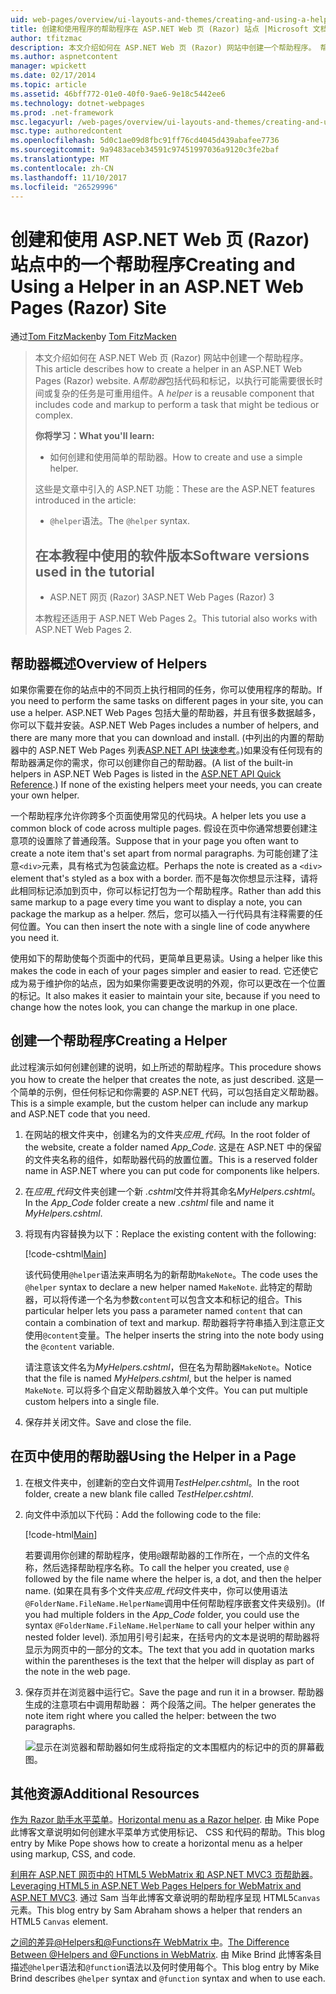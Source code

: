 ```yaml
---
uid: web-pages/overview/ui-layouts-and-themes/creating-and-using-a-helper-in-an-aspnet-web-pages-site
title: 创建和使用程序的帮助程序在 ASP.NET Web 页 (Razor) 站点 |Microsoft 文档
author: tfitzmac
description: 本文介绍如何在 ASP.NET Web 页 (Razor) 网站中创建一个帮助程序。 帮助器是包含代码和性能标记是可重用组件...
ms.author: aspnetcontent
manager: wpickett
ms.date: 02/17/2014
ms.topic: article
ms.assetid: 46bff772-01e0-40f0-9ae6-9e18c5442ee6
ms.technology: dotnet-webpages
ms.prod: .net-framework
msc.legacyurl: /web-pages/overview/ui-layouts-and-themes/creating-and-using-a-helper-in-an-aspnet-web-pages-site
msc.type: authoredcontent
ms.openlocfilehash: 5d0c1ae09d8fbc91ff76cd4045d439abafee7736
ms.sourcegitcommit: 9a9483aceb34591c97451997036a9120c3fe2baf
ms.translationtype: MT
ms.contentlocale: zh-CN
ms.lasthandoff: 11/10/2017
ms.locfileid: "26529996"
---
```

<a name="creating-and-using-a-helper-in-an-aspnet-web-pages-razor-site"></a><span data-ttu-id="4b6dc-104">创建和使用 ASP.NET Web 页 (Razor) 站点中的一个帮助程序</span><span class="sxs-lookup"><span data-stu-id="4b6dc-104">Creating and Using a Helper in an ASP.NET Web Pages (Razor) Site</span></span>
====================
<span data-ttu-id="4b6dc-105">通过[Tom FitzMacken](https://github.com/tfitzmac)</span><span class="sxs-lookup"><span data-stu-id="4b6dc-105">by [Tom FitzMacken](https://github.com/tfitzmac)</span></span>

> <span data-ttu-id="4b6dc-106">本文介绍如何在 ASP.NET Web 页 (Razor) 网站中创建一个帮助程序。</span><span class="sxs-lookup"><span data-stu-id="4b6dc-106">This article describes how to create a helper in an ASP.NET Web Pages (Razor) website.</span></span> <span data-ttu-id="4b6dc-107">A*帮助器*包括代码和标记，以执行可能需要很长时间或复杂的任务是可重用组件。</span><span class="sxs-lookup"><span data-stu-id="4b6dc-107">A *helper* is a reusable component that includes code and markup to perform a task that might be tedious or complex.</span></span>
> 
> <span data-ttu-id="4b6dc-108">**你将学习：**</span><span class="sxs-lookup"><span data-stu-id="4b6dc-108">**What you'll learn:**</span></span> 
> 
> - <span data-ttu-id="4b6dc-109">如何创建和使用简单的帮助器。</span><span class="sxs-lookup"><span data-stu-id="4b6dc-109">How to create and use a simple helper.</span></span>
> 
> <span data-ttu-id="4b6dc-110">这些是文章中引入的 ASP.NET 功能：</span><span class="sxs-lookup"><span data-stu-id="4b6dc-110">These are the ASP.NET features introduced in the article:</span></span>
> 
> - <span data-ttu-id="4b6dc-111">`@helper`语法。</span><span class="sxs-lookup"><span data-stu-id="4b6dc-111">The `@helper` syntax.</span></span>
>   
> 
> ## <a name="software-versions-used-in-the-tutorial"></a><span data-ttu-id="4b6dc-112">在本教程中使用的软件版本</span><span class="sxs-lookup"><span data-stu-id="4b6dc-112">Software versions used in the tutorial</span></span>
> 
> 
> - <span data-ttu-id="4b6dc-113">ASP.NET 网页 (Razor) 3</span><span class="sxs-lookup"><span data-stu-id="4b6dc-113">ASP.NET Web Pages (Razor) 3</span></span>
>   
> 
> <span data-ttu-id="4b6dc-114">本教程还适用于 ASP.NET Web Pages 2。</span><span class="sxs-lookup"><span data-stu-id="4b6dc-114">This tutorial also works with ASP.NET Web Pages 2.</span></span>


## <a name="overview-of-helpers"></a><span data-ttu-id="4b6dc-115">帮助器概述</span><span class="sxs-lookup"><span data-stu-id="4b6dc-115">Overview of Helpers</span></span>

<span data-ttu-id="4b6dc-116">如果你需要在你的站点中的不同页上执行相同的任务，你可以使用程序的帮助。</span><span class="sxs-lookup"><span data-stu-id="4b6dc-116">If you need to perform the same tasks on different pages in your site, you can use a helper.</span></span> <span data-ttu-id="4b6dc-117">ASP.NET Web Pages 包括大量的帮助器，并且有很多数据越多，你可以下载并安装。</span><span class="sxs-lookup"><span data-stu-id="4b6dc-117">ASP.NET Web Pages includes a number of helpers, and there are many more that you can download and install.</span></span> <span data-ttu-id="4b6dc-118">(中列出的内置的帮助器中的 ASP.NET Web Pages 列表[ASP.NET API 快速参考](https://go.microsoft.com/fwlink/?LinkId=202907)。)如果没有任何现有的帮助器满足你的需求，你可以创建你自己的帮助器。</span><span class="sxs-lookup"><span data-stu-id="4b6dc-118">(A list of the built-in helpers in ASP.NET Web Pages is listed in the [ASP.NET API Quick Reference](https://go.microsoft.com/fwlink/?LinkId=202907).) If none of the existing helpers meet your needs, you can create your own helper.</span></span>

<span data-ttu-id="4b6dc-119">一个帮助程序允许你跨多个页面使用常见的代码块。</span><span class="sxs-lookup"><span data-stu-id="4b6dc-119">A helper lets you use a common block of code across multiple pages.</span></span> <span data-ttu-id="4b6dc-120">假设在页中你通常想要创建注意项的设置除了普通段落。</span><span class="sxs-lookup"><span data-stu-id="4b6dc-120">Suppose that in your page you often want to create a note item that's set apart from normal paragraphs.</span></span> <span data-ttu-id="4b6dc-121">为可能创建了注意`<div>`元素，具有格式为包装盒边框。</span><span class="sxs-lookup"><span data-stu-id="4b6dc-121">Perhaps the note is created as a `<div>` element that's styled as a box with a border.</span></span> <span data-ttu-id="4b6dc-122">而不是每次你想显示注释，请将此相同标记添加到页中，你可以标记打包为一个帮助程序。</span><span class="sxs-lookup"><span data-stu-id="4b6dc-122">Rather than add this same markup to a page every time you want to display a note, you can package the markup as a helper.</span></span> <span data-ttu-id="4b6dc-123">然后，您可以插入一行代码具有注释需要的任何位置。</span><span class="sxs-lookup"><span data-stu-id="4b6dc-123">You can then insert the note with a single line of code anywhere you need it.</span></span>

<span data-ttu-id="4b6dc-124">使用如下的帮助使每个页面中的代码，更简单且更易读。</span><span class="sxs-lookup"><span data-stu-id="4b6dc-124">Using a helper like this makes the code in each of your pages simpler and easier to read.</span></span> <span data-ttu-id="4b6dc-125">它还使它成为易于维护你的站点，因为如果你需要更改说明的外观，你可以更改在一个位置的标记。</span><span class="sxs-lookup"><span data-stu-id="4b6dc-125">It also makes it easier to maintain your site, because if you need to change how the notes look, you can change the markup in one place.</span></span>

## <a name="creating-a-helper"></a><span data-ttu-id="4b6dc-126">创建一个帮助程序</span><span class="sxs-lookup"><span data-stu-id="4b6dc-126">Creating a Helper</span></span>

<span data-ttu-id="4b6dc-127">此过程演示如何创建创建的说明，如上所述的帮助程序。</span><span class="sxs-lookup"><span data-stu-id="4b6dc-127">This procedure shows you how to create the helper that creates the note, as just described.</span></span> <span data-ttu-id="4b6dc-128">这是一个简单的示例，但任何标记和你需要的 ASP.NET 代码，可以包括自定义帮助器。</span><span class="sxs-lookup"><span data-stu-id="4b6dc-128">This is a simple example, but the custom helper can include any markup and ASP.NET code that you need.</span></span>

1. <span data-ttu-id="4b6dc-129">在网站的根文件夹中，创建名为的文件夹*应用\_代码*。</span><span class="sxs-lookup"><span data-stu-id="4b6dc-129">In the root folder of the website, create a folder named *App\_Code*.</span></span> <span data-ttu-id="4b6dc-130">这是在 ASP.NET 中的保留的文件夹名称的组件，如帮助器代码的放置位置。</span><span class="sxs-lookup"><span data-stu-id="4b6dc-130">This is a reserved folder name in ASP.NET where you can put code for components like helpers.</span></span>
2. <span data-ttu-id="4b6dc-131">在*应用\_代码*文件夹创建一个新 *.cshtml*文件并将其命名*MyHelpers.cshtml*。</span><span class="sxs-lookup"><span data-stu-id="4b6dc-131">In the *App\_Code* folder create a new *.cshtml* file and name it *MyHelpers.cshtml*.</span></span>
3. <span data-ttu-id="4b6dc-132">将现有内容替换为以下：</span><span class="sxs-lookup"><span data-stu-id="4b6dc-132">Replace the existing content with the following:</span></span>

    [!code-cshtml[Main](creating-and-using-a-helper-in-an-aspnet-web-pages-site/samples/sample1.cshtml)]

    <span data-ttu-id="4b6dc-133">该代码使用`@helper`语法来声明名为的新帮助`MakeNote`。</span><span class="sxs-lookup"><span data-stu-id="4b6dc-133">The code uses the `@helper` syntax to declare a new helper named `MakeNote`.</span></span> <span data-ttu-id="4b6dc-134">此特定的帮助器，可以将传递一个名为参数`content`可以包含文本和标记的组合。</span><span class="sxs-lookup"><span data-stu-id="4b6dc-134">This particular helper lets you pass a parameter named `content` that can contain a combination of text and markup.</span></span> <span data-ttu-id="4b6dc-135">帮助器将字符串插入到注意正文使用`@content`变量。</span><span class="sxs-lookup"><span data-stu-id="4b6dc-135">The helper inserts the string into the note body using the `@content` variable.</span></span>

    <span data-ttu-id="4b6dc-136">请注意该文件名为*MyHelpers.cshtml*，但在名为帮助器`MakeNote`。</span><span class="sxs-lookup"><span data-stu-id="4b6dc-136">Notice that the file is named *MyHelpers.cshtml*, but the helper is named `MakeNote`.</span></span> <span data-ttu-id="4b6dc-137">可以将多个自定义帮助器放入单个文件。</span><span class="sxs-lookup"><span data-stu-id="4b6dc-137">You can put multiple custom helpers into a single file.</span></span>
4. <span data-ttu-id="4b6dc-138">保存并关闭文件。</span><span class="sxs-lookup"><span data-stu-id="4b6dc-138">Save and close the file.</span></span>

## <a name="using-the-helper-in-a-page"></a><span data-ttu-id="4b6dc-139">在页中使用的帮助器</span><span class="sxs-lookup"><span data-stu-id="4b6dc-139">Using the Helper in a Page</span></span>

1. <span data-ttu-id="4b6dc-140">在根文件夹中，创建新的空白文件调用*TestHelper.cshtml*。</span><span class="sxs-lookup"><span data-stu-id="4b6dc-140">In the root folder, create a new blank file called *TestHelper.cshtml*.</span></span>
2. <span data-ttu-id="4b6dc-141">向文件中添加以下代码：</span><span class="sxs-lookup"><span data-stu-id="4b6dc-141">Add the following code to the file:</span></span>

    [!code-html[Main](creating-and-using-a-helper-in-an-aspnet-web-pages-site/samples/sample2.html)]

    <span data-ttu-id="4b6dc-142">若要调用你创建的帮助程序，使用`@`跟帮助器的工作所在，一个点的文件名称，然后选择帮助程序名称。</span><span class="sxs-lookup"><span data-stu-id="4b6dc-142">To call the helper you created, use `@` followed by the file name where the helper is, a dot, and then the helper name.</span></span> <span data-ttu-id="4b6dc-143">(如果在具有多个文件夹*应用\_代码*文件夹中，你可以使用语法`@FolderName.FileName.HelperName`调用中任何帮助程序嵌套文件夹级别)。</span><span class="sxs-lookup"><span data-stu-id="4b6dc-143">(If you had multiple folders in the *App\_Code* folder, you could use the syntax `@FolderName.FileName.HelperName` to call your helper within any nested folder level).</span></span> <span data-ttu-id="4b6dc-144">添加用引号引起来，在括号内的文本是说明的帮助器将显示为网页中的一部分的文本。</span><span class="sxs-lookup"><span data-stu-id="4b6dc-144">The text that you add in quotation marks within the parentheses is the text that the helper will display as part of the note in the web page.</span></span>
3. <span data-ttu-id="4b6dc-145">保存页并在浏览器中运行它。</span><span class="sxs-lookup"><span data-stu-id="4b6dc-145">Save the page and run it in a browser.</span></span> <span data-ttu-id="4b6dc-146">帮助器生成的注意项右中调用帮助器： 两个段落之间。</span><span class="sxs-lookup"><span data-stu-id="4b6dc-146">The helper generates the note item right where you called the helper: between the two paragraphs.</span></span>

    ![显示在浏览器和帮助器如何生成将指定的文本围框内的标记中的页的屏幕截图。](creating-and-using-a-helper-in-an-aspnet-web-pages-site/_static/image1.jpg)

## <a name="additional-resources"></a><span data-ttu-id="4b6dc-148">其他资源</span><span class="sxs-lookup"><span data-stu-id="4b6dc-148">Additional Resources</span></span>


<span data-ttu-id="4b6dc-149">[作为 Razor 助手水平菜单](http://mikepope.com/blog/DisplayBlog.aspx?permalink=2341)。</span><span class="sxs-lookup"><span data-stu-id="4b6dc-149">[Horizontal menu as a Razor helper](http://mikepope.com/blog/DisplayBlog.aspx?permalink=2341).</span></span> <span data-ttu-id="4b6dc-150">由 Mike Pope 此博客文章说明如何创建水平菜单方式使用标记、 CSS 和代码的帮助。</span><span class="sxs-lookup"><span data-stu-id="4b6dc-150">This blog entry by Mike Pope shows how to create a horizontal menu as a helper using markup, CSS, and code.</span></span>

<span data-ttu-id="4b6dc-151">[利用在 ASP.NET 网页中的 HTML5 WebMatrix 和 ASP.NET MVC3 页帮助器](http://geekswithblogs.net/wildturtle/archive/2010/11/08/html5-in-asp.net-web-pages-helpers-for-webmatrix-and_aspnet_mvc3.aspx)。</span><span class="sxs-lookup"><span data-stu-id="4b6dc-151">[Leveraging HTML5 in ASP.NET Web Pages Helpers for WebMatrix and ASP.NET MVC3](http://geekswithblogs.net/wildturtle/archive/2010/11/08/html5-in-asp.net-web-pages-helpers-for-webmatrix-and_aspnet_mvc3.aspx).</span></span> <span data-ttu-id="4b6dc-152">通过 Sam 当年此博客文章说明的帮助程序呈现 HTML5`Canvas`元素。</span><span class="sxs-lookup"><span data-stu-id="4b6dc-152">This blog entry by Sam Abraham shows a helper that renders an HTML5 `Canvas` element.</span></span>

<span data-ttu-id="4b6dc-153">[之间的差异@Helpers和@Functions在 WebMatrix 中](http://www.mikesdotnetting.com/Article/173/The-Difference-Between-@Helpers-and-@Functions-In-WebMatrix)。</span><span class="sxs-lookup"><span data-stu-id="4b6dc-153">[The Difference Between @Helpers and @Functions in WebMatrix](http://www.mikesdotnetting.com/Article/173/The-Difference-Between-@Helpers-and-@Functions-In-WebMatrix).</span></span> <span data-ttu-id="4b6dc-154">由 Mike Brind 此博客条目描述`@helper`语法和`@function`语法以及何时使用每个。</span><span class="sxs-lookup"><span data-stu-id="4b6dc-154">This blog entry by Mike Brind describes `@helper` syntax and `@function` syntax and when to use each.</span></span>
